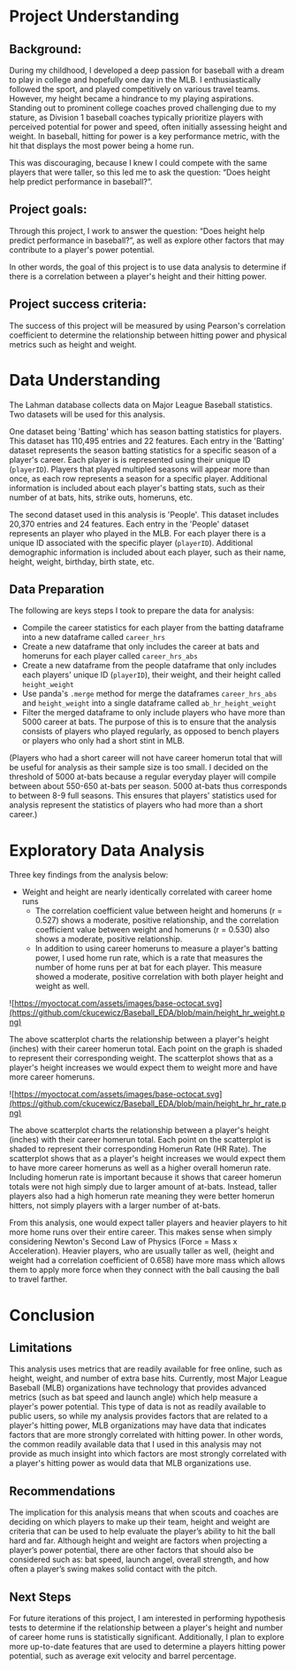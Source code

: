 # Project Understanding
## Background:
During my childhood, I developed a deep passion for baseball with a dream to play in college and hopefully one day in the MLB. I enthusiastically followed the sport, and played competitively on various travel teams. However, my height became a hindrance to my playing aspirations. Standing out to prominent college coaches proved challenging due to my stature, as Division 1 baseball coaches typically prioritize players with perceived potential for power and speed, often initially assessing height and weight. In baseball, hitting for power is a key performance metric, with the hit that displays the most power being a home run.

This was discouraging, because I knew I could compete with the same players that were taller, so this led me to ask the question: “Does height help predict performance in baseball?”.

## Project goals:
Through this project, I work to answer the question: “Does height help predict performance in baseball?”, as well as explore other factors that may contribute to a player's power potential.

In other words, the goal of this project is to use data analysis to determine if there is a correlation between a player's height and their hitting power.

## Project success criteria:
The success of this project will be measured by using Pearson's correlation coefficient to determine the relationship between hitting power and physical metrics such as height and weight.

# Data Understanding
The Lahman database collects data on Major League Baseball statistics. Two datasets will be used for this analysis.

One dataset being 'Batting' which has season batting statistics for players. This dataset has 110,495 entries and 22 features. Each entry in the 'Batting' dataset represents the season batting statistics for a specific season of a player's career. Each player is is represented using their unique ID (`playerID`). Players that played multipled seasons will appear more than once, as each row represents a season for a specific player. Additional information is included about each player's batting stats, such as their number of at bats, hits, strike outs, homeruns, etc.

The second dataset used in this analysis is 'People'. This dataset includes 20,370 entries and 24 features. Each entry in the 'People' dataset represents an player who played in the MLB. For each player there is a unique ID associated with the specific player (`playerID`). Additional demographic information is included about each player, such as their name, height, weight, birthday, birth state, etc.

## Data Preparation
The following are keys steps I took to prepare the data for analysis:

* Compile the career statistics for each player from the batting dataframe into a new dataframe called `career_hrs`
* Create a new dataframe that only includes the career at bats and homeruns for each player called `career_hrs_abs`
* Create a new dataframe from the people dataframe that only includes each players' unique ID (`playerID`), their weight, and their height called `height_weight`
* Use panda's `.merge` method for merge the dataframes `career_hrs_abs` and `height_weight` into a single dataframe called `ab_hr_height_weight`
* Filter the merged dataframe to only include players who have more than 5000 career at bats. The purpose of this is to ensure that the analysis consists of players who played regularly, as opposed to bench players or players who only had a short stint in MLB.
  
(Players who had a short career will not have career homerun total that will be useful for analysis as their sample size is too small. I decided on the threshold of 5000 at-bats because a regular everyday player will compile between about 550-650 at-bats per season. 5000 at-bats thus corresponds to between 8-9 full seasons. This ensures that players' statistics used for analysis represent the statistics of players who had more than a short career.)

# Exploratory Data Analysis
Three key findings from the analysis below:

* Weight and height are nearly identically correlated with career home runs
  * The correlation coefficient value between height and homeruns (r = 0.527) shows a moderate, positive relationship, and the correlation coefficient value between weight and homeruns (r = 0.530) also shows a moderate, positive relationship.
  * In addition to using career homeruns to measure a player's batting power, I used home run rate, which is a rate that measures the number of home runs per at bat for each player. This measure showed a moderate, positive correlation with both player height and weight as well.

![https://myoctocat.com/assets/images/base-octocat.svg](https://github.com/ckucewicz/Baseball_EDA/blob/main/height_hr_weight.png)

The above scatterplot charts the relationship between a player's height (inches) with their career homerun total. Each point on the graph is shaded to represent their corresponding weight. The scatterplot shows that as a player's height increases we would expect them to weight more and have more career homeruns.

![https://myoctocat.com/assets/images/base-octocat.svg](https://github.com/ckucewicz/Baseball_EDA/blob/main/height_hr_hr_rate.png)

The above scatterplot charts the relationship between a player's height (inches) with their career homerun total. Each point on the scatterplot is shaded to represent their corresponding Homerun Rate (HR Rate). The scatterplot shows that as a player's height increases we would expect them to have more career homeruns as well as a higher overall homerun rate. Including homerun rate is important because it shows that career homerun totals were not high simply due to larger amount of at-bats. Instead, taller players also had a high homerun rate meaning they were better homerun hitters, not simply players with a larger number of at-bats.

From this analysis, one would expect taller players and heavier players to hit more home runs over their entire career. This makes sense when simply considering Newton's Second Law of Physics (Force = Mass x Acceleration). Heavier players, who are usually taller as well, (height and weight had a correlation coefficient of 0.658) have more mass which allows them to apply more force when they connect with the ball causing the ball to travel farther.

# Conclusion

## Limitations
This analysis uses metrics that are readily available for free online, such as height, weight, and number of extra base hits. Currently, most Major League Baseball (MLB) organizations have technology that provides advanced metrics (such as bat speed and launch angle) which help measure a player's power potential. This type of data is not as readily available to public users, so while my analysis provides factors that are related to a player's hitting power, MLB organizations may have data that indicates factors that are more strongly correlated with hitting power. In other words, the common readily available data that I used in this analysis may not provide as much insight into which factors are most strongly correlated with a player's hitting power as would data that MLB organizations use.

## Recommendations
The implication for this analysis means that when scouts and coaches are deciding on which players to make up their team, height and weight are criteria that can be used to help evaluate the player’s ability to hit the ball hard and far. Although height and weight are factors when projecting a player’s power potential, there are other factors that should also be considered such as: bat speed, launch angel, overall strength, and how often a player’s swing makes solid contact with the pitch.

## Next Steps
For future iterations of this project, I am interested in performing hypothesis tests to determine if the relationship between a player's height and number of career home runs is statistically significant. Additionally, I plan to explore more up-to-date features that are used to determine a players hitting power potential, such as average exit velocity and barrel percentage.
